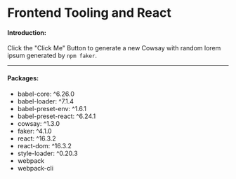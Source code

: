 # Frontend Tooling and React

#### Introduction:
Click the "Click Me" Button to generate a new Cowsay with random lorem ipsum generated by 
```npm faker```.

---

#### Packages:
- babel-core: ^6.26.0
- babel-loader: ^7.1.4
- babel-preset-env: ^1.6.1
- babel-preset-react: ^6.24.1
- cowsay: ^1.3.0
- faker: ^4.1.0
- react: ^16.3.2
- react-dom: ^16.3.2
- style-loader: ^0.20.3
- webpack
- webpack-cli